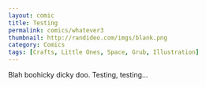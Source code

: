 ```yaml
---
layout: comic
title: Testing
permalink: comics/whatever3
thumbnail: http://randideo.com/imgs/blank.png
category: Comics
tags: [Crafts, Little Ones, Space, Grub, Illustration]
---
```


Blah boohicky dicky doo. Testing, testing...
